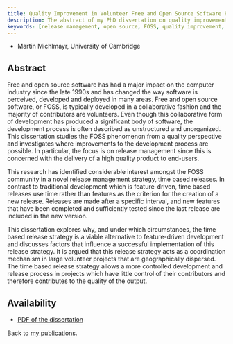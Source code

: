 ```yaml
---
title: Quality Improvement in Volunteer Free and Open Source Software Projects: Exploring the Impact of Release Management
description: The abstract of my PhD dissertation on quality improvement and release management
keywords: [release management, open source, FOSS, quality improvement, thesis, dissertation]
---
```


<ul class = "author">
<li><span class = "author">Martin Michlmayr,</span>
    <span class = "affiliation">University of Cambridge</span></li>
</ul>

<h2>Abstract</h2>

Free and open source software has had a major impact on the computer
industry since the late 1990s and has changed the way software is
perceived, developed and deployed in many areas.  Free and open source
software, or FOSS, is typically developed in a collaborative fashion and
the majority of contributors are volunteers.  Even though this
collaborative form of development has produced a significant body of
software, the development process is often described as unstructured and
unorganized.  This dissertation studies the FOSS phenomenon from a quality
perspective and investigates where improvements to the development process
are possible.  In particular, the focus is on release management since this
is concerned with the delivery of a high quality product to end-users.

This research has identified considerable interest amongst the FOSS
community in a novel release management strategy, time based releases.  In
contrast to traditional development which is feature-driven, time based
releases use time rather than features as the criterion for the creation of
a new release.  Releases are made after a specific interval, and new
features that have been completed and sufficiently tested since the last
release are included in the new version.

This dissertation explores why, and under which circumstances, the time
based release strategy is a viable alternative to feature-driven
development and discusses factors that influence a successful
implementation of this release strategy.  It is argued that this release
strategy acts as a coordination mechanism in large volunteer projects that
are geographically dispersed.  The time based release strategy allows a
more controlled development and release process in projects which have
little control of their contributors and therefore contributes to the
quality of the output.

<h2>Availability</h2>

<ul>

<li><a href = "../michlmayr-phd.pdf">PDF of the dissertation</a></li>

</ul>

Back to <a href = "..">my publications</a>.

